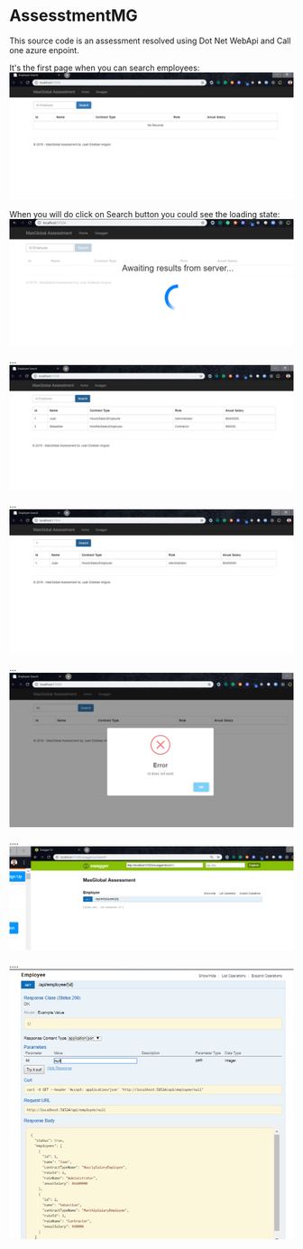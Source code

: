 # AssesstmentMG

This source code is an assessment resolved using Dot Net WebApi and Call one azure enpoint.


It's the first page when you can search employees:
![Step1](https://raw.githubusercontent.com/gersof/AssesstmentMG/master/Images/1.png)

When you will do click on Search button you could see the loading state:
![Step2](https://raw.githubusercontent.com/gersof/AssesstmentMG/master/Images/2.png)

...
![Step3](https://raw.githubusercontent.com/gersof/AssesstmentMG/master/Images/3.png)

...
![Step4](https://raw.githubusercontent.com/gersof/AssesstmentMG/master/Images/4.png)

...
![Step5](https://raw.githubusercontent.com/gersof/AssesstmentMG/master/Images/5.png)

....
![Step6](https://raw.githubusercontent.com/gersof/AssesstmentMG/master/Images/6.png)

....
![Step7](https://raw.githubusercontent.com/gersof/AssesstmentMG/master/Images/7.png)
